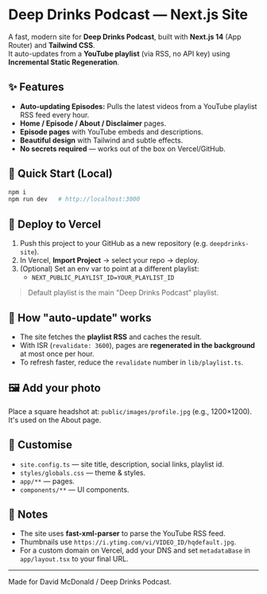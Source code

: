 # Deep Drinks Podcast — Next.js Site

A fast, modern site for **Deep Drinks Podcast**, built with **Next.js 14** (App Router) and **Tailwind CSS**.  
It auto-updates from a **YouTube playlist** (via RSS, no API key) using **Incremental Static Regeneration**.

## ✨ Features
- **Auto-updating Episodes:** Pulls the latest videos from a YouTube playlist RSS feed every hour.
- **Home / Episode / About / Disclaimer** pages.
- **Episode pages** with YouTube embeds and descriptions.
- **Beautiful design** with Tailwind and subtle effects.
- **No secrets required** — works out of the box on Vercel/GitHub.

## 🔧 Quick Start (Local)
```bash
npm i
npm run dev   # http://localhost:3000
```

## 🚀 Deploy to Vercel
1. Push this project to your GitHub as a new repository (e.g. `deepdrinks-site`).
2. In Vercel, **Import Project** → select your repo → deploy.
3. (Optional) Set an env var to point at a different playlist:
   - `NEXT_PUBLIC_PLAYLIST_ID=YOUR_PLAYLIST_ID`

> Default playlist is the main "Deep Drinks Podcast" playlist.

## 🔁 How "auto-update" works
- The site fetches the **playlist RSS** and caches the result.  
- With ISR (`revalidate: 3600`), pages are **regenerated in the background** at most once per hour.  
- To refresh faster, reduce the `revalidate` number in `lib/playlist.ts`.

## 🖼️ Add your photo
Place a square headshot at: `public/images/profile.jpg` (e.g., 1200×1200).  
It's used on the About page.

## 🧰 Customise
- `site.config.ts` — site title, description, social links, playlist id.
- `styles/globals.css` — theme & styles.
- `app/**` — pages.
- `components/**` — UI components.

## 📝 Notes
- The site uses **fast-xml-parser** to parse the YouTube RSS feed.  
- Thumbnails use `https://i.ytimg.com/vi/VIDEO_ID/hqdefault.jpg`.
- For a custom domain on Vercel, add your DNS and set `metadataBase` in `app/layout.tsx` to your final URL.

---

Made for David McDonald / Deep Drinks Podcast.
